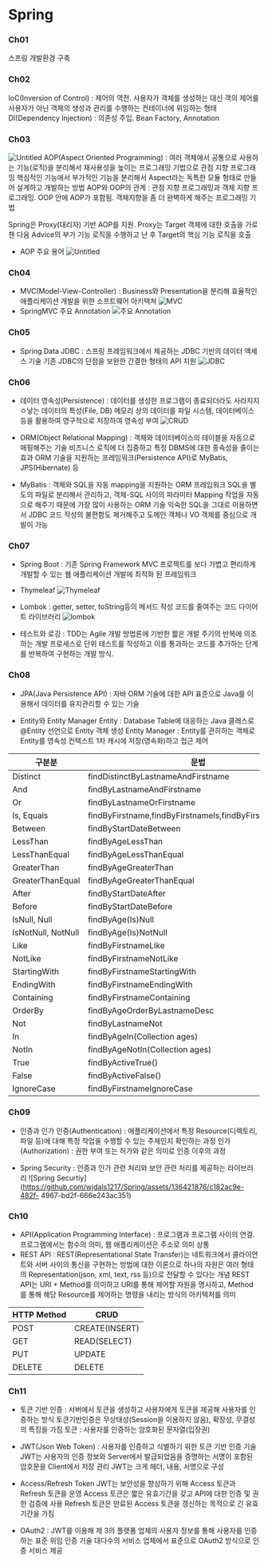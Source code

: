# Spring

### Ch01 
스프링 개발환경 구축

### Ch02
IoC(Inversion of Control) : 제어의 역전. 사용자가 객체를 생성하는 대신 객의 제어를 사용자가 아닌 객체의 생성과 관리를 수행하는 컨테이너에 위임하는 형태
DI(Dependency Injection) : 의존성 주입. Bean Factory, Annotation

### Ch03
![Untitled](https://github.com/wjdals1217/Spring/assets/136421876/7ffc2d9f-6100-4416-9860-bf77b02e6c37)
AOP(Aspect Oriented Programming) : 여러 객체에서 공통으로 사용하는 기능(로직)을 분리해서 재사용성을 높이는 프로그래밍 기법으로 관점 지향 프로그래밍 
핵심적인 기능에서 부가적인 기능을 분리해서 Aspect라는 독특한 모듈 형태로 만들어 설계하고 개발하는 방법
AOP와 OOP의 관계 : 관점 지향 프로그래밍과 객체 지향 프로그래밍. OOP 안에 AOP가 포함됨. 객체지향을 좀 더 완벽하게 해주는 프로그래밍 기법

Spring은 Proxy(대리자) 기반 AOP를 지원. Proxy는 Target 객체에 대한 호출을 가로챈 다음 Advice의 부가 기능 로직을 수행하고 난 후 Target의 핵심 기능 로직을 호출

- AOP 주요 용어
![Untitled](https://github.com/wjdals1217/Spring/assets/136421876/9d71a15b-2542-43ab-b129-305e337fe508)

### Ch04
- MVC(Model-View-Controller)
  : Business와 Presentation을 분리해 효율적인 애플리케이션 개발을 위한 소프트웨어 아키텍쳐
![MVC](https://github.com/wjdals1217/Spring/assets/136421876/a91a89fc-aaab-4599-a19e-cf1d75b6e6c4)
- SpringMVC 주요 Annotation
  ![주요 Annotation](https://github.com/wjdals1217/Spring/assets/136421876/0cfcd91c-88f3-40f4-8d11-0e3c8d6f475a)

### Ch05
- Spring Data JDBC
   : 스프링 프레임워크에서 제공하는 JDBC 기반의 데이터 액세스 기술
  기존 JDBC의 단점을 보완한 간결한 형태의 API 지원
  ![JDBC](https://github.com/wjdals1217/Spring/assets/136421876/03859dc0-fd60-40bb-93b8-7d35735fbbc6)

### Ch06
- 데이터 영속성(Persistence)
  : 데이터를 생성한 프로그램이 종료되더라도 사라지지 ㅇ낳는 데이터의 특성(File, DB)
  메모리 상의 데이터를 파일 시스템, 데이터베이스 등을 활용하여 영구적으로 저장하여 영속성 부여
![CRUD](https://github.com/wjdals1217/Spring/assets/136421876/6af3cd08-df7a-440f-9f0f-e5539d3a114c)

- ORM(Object Relational Mapping)
  : 객체와 데이터베이스의 테이블을 자동으로 매핑해주는 기술
  비즈니스 로직에 더 집중하고 특정 DBMS에 대한 종속성을 줄이는 효과
  ORM 기술을 지원하는 프레임워크(Persistence API)로 MyBatis, JPS(Hibernate) 등

- MyBatis
  : 객체와 SQL을 자동 mapping을 지원하는 ORM 프레임워크
  SQL을 별도의 파일로 분리해서 관리하고, 객체-SQL 사이의 파라미터 Mapping 작업을 자동으로 해주기 때문에 가장 많이 사용하는 ORM 기술
익숙한 SQL을 그대로 이용하면서 JDBC 코드 작성의 불편함도 제거해주고 도메인 객체나 VO 객체를 중심으로 개발이 가능

### Ch07
- Spring Boot
  : 기존 Spring Framework MVC 프로젝트를 보다 가볍고 편리하게 개발할 수 있는 웹 애플리케이션 개발에 최적화 된 프레임워크

- Thymeleaf
  ![Thymeleaf](https://github.com/wjdals1217/Spring/assets/136421876/463eb536-0631-4ee4-8c7b-e3145400019d)

- Lombok
  : getter, setter, toString등의 메서드 작성 코드를 줄여주는 코드 다이어트 라이브러리
![lombok](https://github.com/wjdals1217/Spring/assets/136421876/913539df-b2d0-47b6-95c8-ad1fd4c59df1)

- 테스트와 로깅
  : TDD는 Agile 개발 방법론에 기반한 짧은 개발 주기의 반복에 의조하는 개발 프로세스로 단위 테스트를 작성하고 이를 통과하는 코드를 추가하는 단계를 반복하여 구현하는 개발 방식.

### Ch08
- JPA(Java Persistence API) : 자바 ORM 기술에 대한 API 표준으로 Java를 이용해서 데이터를 유지관리할 수 있는 기술

- Entity와 Entity Manager
  Entity : Database Table에 대응하는 Java 클래스로 @Entity 선언으로 Entity 객체 생성
  Entity Manager : Entity를 관히하는 객체로 Entity를 영속성 컨텍스트 1차 캐시에 저장(영속화)하고 접근 제어

|구분분|문법|
|---|---|
|Distinct|findDistinctByLastnameAndFirstname|
|And|findByLastnameAndFirstname|
|Or|findByLastnameOrFirstname|
|Is, Equals|findByFirstname,findByFirstnameIs,findByFirstnameEquals|
|Between|findByStartDateBetween|
|LessThan|findByAgeLessThan|
|LessThanEqual|findByAgeLessThanEqual|
|GreaterThan|findByAgeGreaterThan|
|GreaterThanEqual|findByAgeGreaterThanEqual|
|After|findByStartDateAfter|
|Before|findByStartDateBefore|
|IsNull, Null|findByAge(Is)Null|
|IsNotNull, NotNull|findByAge(Is)NotNull|
|Like|findByFirstnameLike|
|NotLike|findByFirstnameNotLike|
|StartingWith|findByFirstnameStartingWith|
|EndingWith|findByFirstnameEndingWith|
|Containing|findByFirstnameContaining|
|OrderBy|findByAgeOrderByLastnameDesc|
|Not|findByLastnameNot|
|In|findByAgeIn(Collection<Age> ages)|
|NotIn|findByAgeNotIn(Collection<Age> ages)|
|True|findByActiveTrue()|
|False|findByActiveFalse()|
|IgnoreCase|findByFirstnameIgnoreCase|

### Ch09
- 인증과 인가
  인증(Authentication) : 애플리케이션에서 특정 Resource(디렉토리, 파일 등)에 대해 특정 작업을 수행할 수 있는 주체인지 확인하는 과정
  인가(Authorization) : 권한 부여 또는 허가와 같은 의미로 인증 이후의 과정

- Spring Security
  : 인증과 인가 관련 처리와 보안 관련 처리를 제공하는 라이브러리
![Spring Securtiy](https://github.com/wjdals1217/Spring/assets/136421876/c182ac9e-482f-
4967-bd2f-666e243ac351)

### Ch10
- API(Application Programming Interface)
  : 프로그램과 프로그램 사이의 연결. 프로그램에서는 함수의 의미, 웹 애플리케이션은 주소로 의미 상통
- REST API
  : REST(Representational State Transfer)는 네트워크에서 클라이언트와 서버 사이의 통신을 구현하는 방법에 대한 이론으로 하나의 자원은 여러 형태의 Representation(json, xml, text, rss 등)으로 전달할 수 있다는 개념
  REST API는 URI + Method를 의미하고 URI를 통해 제어할 자원을 명시하고, Method를 통해 해당 Resource를 제어하는 명령을 내리는 방식의 아키텍처를 의미


|HTTP Method|CRUD|
|---|---|
|POST|CREATE(INSERT)|
|GET|READ(SELECT)|
|PUT|UPDATE|
|DELETE|DELETE|

### Ch11
- 토큰 기반 인증
  : 서버에서 토큰을 생성하고 사용자에게 토큰을 제공해 사용자를 인증하는 방식
  토큰기반인증은 무상태성(Session을 이용하지 않음), 확장성, 무결성의 특징을 가짐
토큰 : 사용자를 인증하는 암호화된 문자열(입장권)

- JWT(Json Web Token)
  : 사용자를 인증하고 식별하기 위한 토큰 기반 인증 기술
JWT는 사용자의 인증 정보와 Server에서 발급되었음을 증명하는 서명이 포함된 암호문을 Client에서 저장 관리
JWT는 크게 헤더, 내용, 서명으로 구성

- Access/Refresh Token
  JWT는 보안성을 향상하기 위해 Access 토큰과 Refresh 토큰을 운영
  Access 토큰은 짧은 유효기간을 갖고 API에 대한 인증 및 권한 검증에 사용
  Refresh 토큰은 만료된 Access 토큰을 갱신하는 목적으로 긴 유효기간을 가짐

- OAuth2
  : JWT를 이용해 제 3의 플랫폼 업체의 사용자 정보를 통해 사용자를 인증하는 표준 위임 인증 기술
  대다수의 서비스 업체에서 표준으로 OAuth2 방식으로 인증 서비스 제공
  
